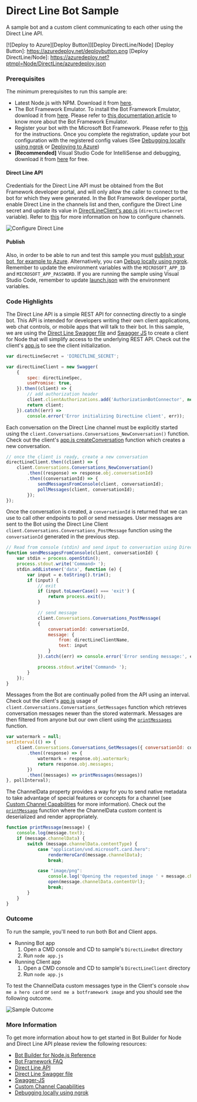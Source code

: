 # Direct Line Bot Sample

A sample bot and a custom client communicating to each other using the Direct Line API.

[![Deploy to Azure][Deploy Button]][Deploy DirectLine/Node]
[Deploy Button]: https://azuredeploy.net/deploybutton.png
[Deploy DirectLine/Node]: https://azuredeploy.net?ptmpl=Node/DirectLine/azuredeploy.json

### Prerequisites

The minimum prerequisites to run this sample are:
* Latest Node.js with NPM. Download it from [here](https://nodejs.org/en/download/).
* The Bot Framework Emulator. To install the Bot Framework Emulator, download it from [here](https://aka.ms/bf-bc-emulator). Please refer to [this documentation article](https://docs.botframework.com/en-us/csharp/builder/sdkreference/gettingstarted.html#emulator) to know more about the Bot Framework Emulator.
* Register your bot with the Microsoft Bot Framework. Please refer to [this](https://docs.botframework.com/en-us/csharp/builder/sdkreference/gettingstarted.html#registering) for the instructions. Once you complete the registration, update your bot configuration with the registered config values (See [Debugging locally using ngrok](https://docs.botframework.com/en-us/node/builder/guides/core-concepts/#debugging-locally-using-ngrok) or [Deploying to Azure](https://docs.botframework.com/en-us/node/builder/guides/deploying-to-azure/#navtitle]))
* **[Recommended]** Visual Studio Code for IntelliSense and debugging, download it from [here](https://code.visualstudio.com/) for free.

#### Direct Line API
Credentials for the Direct Line API must be obtained from the Bot Framework developer portal, and will only allow the caller to connect to the bot for which they were generated.
In the Bot Framework developer portal, enable Direct Line in the channels list and then, configure the Direct Line secret and update its value in [DirectLineClient's app.js](DirectLineClient/app.js#L8) (`directLineSecret` variable).
Refer to [this](https://docs.botframework.com/en-us/csharp/builder/sdkreference/gettingstarted.html#channels) for more information on how to configure channels.

![Configure Direct Line](images/outcome-configure.png)

#### Publish
Also, in order to be able to run and test this sample you must [publish your bot, for example to Azure](https://docs.botframework.com/en-us/node/builder/guides/deploying-to-azure/). Alternatively, you can [Debug locally using ngrok](https://docs.botframework.com/en-us/node/builder/guides/core-concepts/#debugging-locally-using-ngrok).
Remember to update the environment variables with the `MICROSOFT_APP_ID` and `MICROSOFT_APP_PASSWORD`. If you are running the sample using Visual Studio Code, remember to update [launch.json](DirectLineBot/.vscode/launch.json#L19-L20) with the environment variables.

### Code Highlights

The Direct Line API is a simple REST API for connecting directly to a single bot. This API is intended for developers writing their own client applications, web chat controls, or mobile apps that will talk to their bot. In this sample, we are using the [Direct Line Swagger file](https://docs.botframework.com/en-us/restapi/directline/swagger.json) and [Swagger JS](https://github.com/swagger-api/swagger-js) to create a client for Node that will simplify access to the underlying REST API. Check out the client's [app.js](DirectLineClient/app.js#L8-L19) to see the client initialization.

````JavaScript
var directLineSecret = 'DIRECTLINE_SECRET';

var directLineClient = new Swagger(
    {
        spec: directLineSpec,
        usePromise: true,
    }).then((client) => {
        // add authorization header
        client.clientAuthorizations.add('AuthorizationBotConnector', new Swagger.ApiKeyAuthorization('Authorization', 'BotConnector ' + directLineSecret, 'header'));
        return client;
    }).catch((err) =>
        console.error('Error initializing DirectLine client', err));
````

Each conversation on the Direct Line channel must be explicitly started using the `client.Conversations.Conversations_NewConversation()` function.
Check out the client's [app.js createConversation](DirectLineClient/app.js#L21-L29) function which creates a new conversation.

````JavaScript
// once the client is ready, create a new conversation 
directLineClient.then((client) => {
    client.Conversations.Conversations_NewConversation()                            // create conversation
        .then((response) => response.obj.conversationId)                            // obtain id
        .then((conversationId) => {
            sendMessagesFromConsole(client, conversationId);                        // start watching console input for sending new messages to bot
            pollMessages(client, conversationId);                                   // start polling messages from bot
        });
});
````

Once the conversation is created, a `conversationId` is returned that we can use to call other endpoints to poll or send messages.
User messages are sent to the Bot using the Direct Line Client `client.Conversations.Conversations_PostMessage` function using the `conversationId` generated in the previous step.

````JavaScript
// Read from console (stdin) and send input to conversation using DirectLine client
function sendMessagesFromConsole(client, conversationId) {
    var stdin = process.openStdin();
    process.stdout.write('Command> ');
    stdin.addListener('data', function (e) {
        var input = e.toString().trim();
        if (input) {
            // exit
            if (input.toLowerCase() === 'exit') {
                return process.exit();
            }

            // send message
            client.Conversations.Conversations_PostMessage(
            {
                conversationId: conversationId,
                message: {
                    from: directLineClientName,
                    text: input
                }
            }).catch((err) => console.error('Error sending message:', err));

            process.stdout.write('Command> ');
        }
    });
}
````

Messages from the Bot are continually polled from the API using an interval. Check out the client's [app.js](DirectLineClient/app.js#L61-L69) usage of `client.Conversations.Conversations_GetMessages` function which retrieves conversation messages newer than the stored watermark. Messages are then filtered from anyone but our own client using the [`printMessages`](DirectLineClient/app.js#L73-L88) function.

````JavaScript
var watermark = null;
setInterval(() => {
    client.Conversations.Conversations_GetMessages({ conversationId: conversationId, watermark: watermark })
        .then((response) => {
            watermark = response.obj.watermark;                                 // use watermark so subsequent requests skip old messages 
            return response.obj.messages;
        })
        .then((messages) => printMessages(messages))
}, pollInterval);
````

The ChannelData property provides a way for you to send native metadata to take advantage of special features or concepts for a channel (see [Custom Channel Capabilities](https://docs.botframework.com/en-us/csharp/builder/sdkreference/channels.html) for more information).
Check out the [`printMessage`](DirectLineClient/app.js#L90-L104) function where the ChannelData custom content is deserialized and render appropriately.

````JavaScript
function printMessage(message) {
    console.log(message.text);
    if (message.channelData) {
        switch (message.channelData.contentType) {
            case "application/vnd.microsoft.card.hero":
                renderHeroCard(message.channelData);
                break;

            case "image/png":
                console.log('Opening the requested image ' + message.channelData.contentUrl);
                open(message.channelData.contentUrl);
                break;
        }
    }
}
````

### Outcome

To run the sample, you'll need to run both Bot and Client apps.

* Running Bot app
  1. Open a CMD console and CD to sample's `DirectLineBot` directory
  2. Run `node app.js`
* Running Client app
  1. Open a CMD console and CD to sample's `DirectLineClient` directory
  2. Run `node app.js`
  
To test the ChannelData custom messages type in the Client's console `show me a hero card` or `send me a botframework image` and you should see the following outcome.

![Sample Outcome](images/outcome.png)

### More Information

To get more information about how to get started in Bot Builder for Node and Direct Line API please review the following resources:
* [Bot Builder for Node.js Reference](https://docs.botframework.com/en-us/node/builder/overview/#navtitle)
* [Bot Framework FAQ](https://docs.botframework.com/en-us/faq/#i-have-a-communication-channel-id-like-to-be-configurable-with-bot-framework-can-i-work-with-microsoft-to-do-that)
* [Direct Line API](https://docs.botframework.com/en-us/restapi/directline/)
* [Direct Line Swagger file](https://docs.botframework.com/en-us/restapi/directline/swagger.json)
* [Swagger-JS](https://github.com/swagger-api/swagger-js)
* [Custom Channel Capabilities](https://docs.botframework.com/en-us/csharp/builder/sdkreference/channels.html)
* [Debugging locally using ngrok](https://docs.botframework.com/en-us/node/builder/guides/core-concepts/#debugging-locally-using-ngrok)
